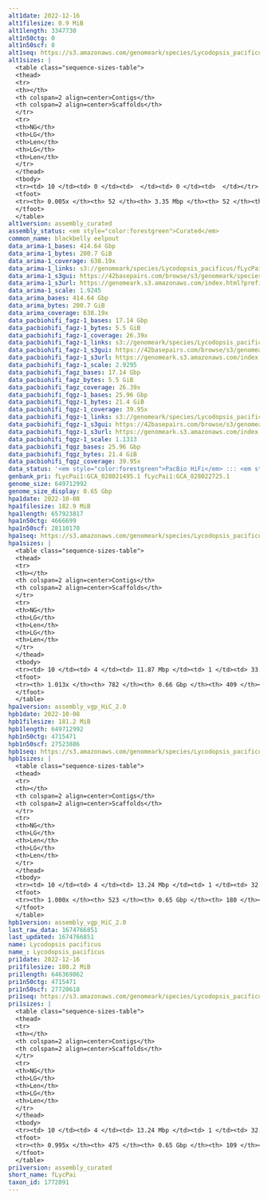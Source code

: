 ```yaml
---
alt1date: 2022-12-16
alt1filesize: 0.9 MiB
alt1length: 3347730
alt1n50ctg: 0
alt1n50scf: 0
alt1seq: https://s3.amazonaws.com/genomeark/species/Lycodopsis_pacificus/fLycPai1/assembly_curated/fLycPai1.alt.cur.20221216.fasta.gz
alt1sizes: |
  <table class="sequence-sizes-table">
  <thead>
  <tr>
  <th></th>
  <th colspan=2 align=center>Contigs</th>
  <th colspan=2 align=center>Scaffolds</th>
  </tr>
  <tr>
  <th>NG</th>
  <th>LG</th>
  <th>Len</th>
  <th>LG</th>
  <th>Len</th>
  </tr>
  </thead>
  <tbody>
  <tr><td> 10 </td><td> 0 </td><td>  </td><td> 0 </td><td>  </td></tr>  <tr><td> 20 </td><td> 0 </td><td>  </td><td> 0 </td><td>  </td></tr>  <tr><td> 30 </td><td> 0 </td><td>  </td><td> 0 </td><td>  </td></tr>  <tr><td> 40 </td><td> 0 </td><td>  </td><td> 0 </td><td>  </td></tr>  <tr style="background-color:#cccccc;"><td> 50 </td><td> 0 </td><td>  </td><td> 0 </td><td>  </td></tr>  <tr><td> 60 </td><td> 0 </td><td>  </td><td> 0 </td><td>  </td></tr>  <tr><td> 70 </td><td> 0 </td><td>  </td><td> 0 </td><td>  </td></tr>  <tr><td> 80 </td><td> 0 </td><td>  </td><td> 0 </td><td>  </td></tr>  <tr><td> 90 </td><td> 0 </td><td>  </td><td> 0 </td><td>  </td></tr>  <tr><td> 100 </td><td> 0 </td><td>  </td><td> 0 </td><td>  </td></tr>  </tbody>
  <tfoot>
  <tr><th> 0.005x </th><th> 52 </th><th> 3.35 Mbp </th><th> 52 </th><th> 3.35 Mbp </th></tr>
  </tfoot>
  </table>
alt1version: assembly_curated
assembly_status: <em style="color:forestgreen">Curated</em>
common_name: blackbelly eelpout
data_arima-1_bases: 414.64 Gbp
data_arima-1_bytes: 200.7 GiB
data_arima-1_coverage: 638.19x
data_arima-1_links: s3://genomeark/species/Lycodopsis_pacificus/fLycPai1/genomic_data/arima/<br>
data_arima-1_s3gui: https://42basepairs.com/browse/s3/genomeark/species/Lycodopsis_pacificus/fLycPai1/genomic_data/arima/
data_arima-1_s3url: https://genomeark.s3.amazonaws.com/index.html?prefix=species/Lycodopsis_pacificus/fLycPai1/genomic_data/arima/
data_arima-1_scale: 1.9245
data_arima_bases: 414.64 Gbp
data_arima_bytes: 200.7 GiB
data_arima_coverage: 638.19x
data_pacbiohifi_fagz-1_bases: 17.14 Gbp
data_pacbiohifi_fagz-1_bytes: 5.5 GiB
data_pacbiohifi_fagz-1_coverage: 26.39x
data_pacbiohifi_fagz-1_links: s3://genomeark/species/Lycodopsis_pacificus/fLycPai1/genomic_data/pacbiohifi_fagz/<br>
data_pacbiohifi_fagz-1_s3gui: https://42basepairs.com/browse/s3/genomeark/species/Lycodopsis_pacificus/fLycPai1/genomic_data/pacbiohifi_fagz/
data_pacbiohifi_fagz-1_s3url: https://genomeark.s3.amazonaws.com/index.html?prefix=species/Lycodopsis_pacificus/fLycPai1/genomic_data/pacbiohifi_fagz/
data_pacbiohifi_fagz-1_scale: 2.9295
data_pacbiohifi_fagz_bases: 17.14 Gbp
data_pacbiohifi_fagz_bytes: 5.5 GiB
data_pacbiohifi_fagz_coverage: 26.39x
data_pacbiohifi_fqgz-1_bases: 25.96 Gbp
data_pacbiohifi_fqgz-1_bytes: 21.4 GiB
data_pacbiohifi_fqgz-1_coverage: 39.95x
data_pacbiohifi_fqgz-1_links: s3://genomeark/species/Lycodopsis_pacificus/fLycPai1/genomic_data/pacbio_hifi/<br>
data_pacbiohifi_fqgz-1_s3gui: https://42basepairs.com/browse/s3/genomeark/species/Lycodopsis_pacificus/fLycPai1/genomic_data/pacbio_hifi/
data_pacbiohifi_fqgz-1_s3url: https://genomeark.s3.amazonaws.com/index.html?prefix=species/Lycodopsis_pacificus/fLycPai1/genomic_data/pacbio_hifi/
data_pacbiohifi_fqgz-1_scale: 1.1313
data_pacbiohifi_fqgz_bases: 25.96 Gbp
data_pacbiohifi_fqgz_bytes: 21.4 GiB
data_pacbiohifi_fqgz_coverage: 39.95x
data_status: '<em style="color:forestgreen">PacBio HiFi</em> ::: <em style="color:forestgreen">Arima</em>'
genbank_pri: fLycPai1:GCA_028021495.1 fLycPai1:GCA_028022725.1
genome_size: 649712992
genome_size_display: 0.65 Gbp
hpa1date: 2022-10-08
hpa1filesize: 182.9 MiB
hpa1length: 657923817
hpa1n50ctg: 4666699
hpa1n50scf: 28110170
hpa1seq: https://s3.amazonaws.com/genomeark/species/Lycodopsis_pacificus/fLycPai1/assembly_vgp_HiC_2.0/fLycPac1.HiC.hap1.20221008.fasta.gz
hpa1sizes: |
  <table class="sequence-sizes-table">
  <thead>
  <tr>
  <th></th>
  <th colspan=2 align=center>Contigs</th>
  <th colspan=2 align=center>Scaffolds</th>
  </tr>
  <tr>
  <th>NG</th>
  <th>LG</th>
  <th>Len</th>
  <th>LG</th>
  <th>Len</th>
  </tr>
  </thead>
  <tbody>
  <tr><td> 10 </td><td> 4 </td><td> 11.87 Mbp </td><td> 1 </td><td> 33.37 Mbp </td></tr>  <tr><td> 20 </td><td> 10 </td><td> 9.74 Mbp </td><td> 3 </td><td> 30.64 Mbp </td></tr>  <tr><td> 30 </td><td> 18 </td><td> 7.12 Mbp </td><td> 6 </td><td> 29.19 Mbp </td></tr>  <tr><td> 40 </td><td> 28 </td><td> 5.79 Mbp </td><td> 8 </td><td> 28.84 Mbp </td></tr>  <tr style="background-color:#cccccc;"><td> 50 </td><td> 41 </td><td style="background-color:#88ff88;"> 4.67 Mbp </td><td> 10 </td><td style="background-color:#88ff88;"> 28.11 Mbp </td></tr>  <tr><td> 60 </td><td> 57 </td><td> 3.52 Mbp </td><td> 13 </td><td> 25.54 Mbp </td></tr>  <tr><td> 70 </td><td> 82 </td><td> 2.03 Mbp </td><td> 15 </td><td> 24.85 Mbp </td></tr>  <tr><td> 80 </td><td> 121 </td><td> 1.28 Mbp </td><td> 18 </td><td> 23.35 Mbp </td></tr>  <tr><td> 90 </td><td> 191 </td><td> 0.67 Mbp </td><td> 21 </td><td> 19.90 Mbp </td></tr>  <tr><td> 100 </td><td> 523 </td><td> 52.39 Kbp </td><td> 154 </td><td> 55.74 Kbp </td></tr>  </tbody>
  <tfoot>
  <tr><th> 1.013x </th><th> 782 </th><th> 0.66 Gbp </th><th> 409 </th><th> 0.66 Gbp </th></tr>
  </tfoot>
  </table>
hpa1version: assembly_vgp_HiC_2.0
hpb1date: 2022-10-08
hpb1filesize: 181.2 MiB
hpb1length: 649712992
hpb1n50ctg: 4715471
hpb1n50scf: 27523886
hpb1seq: https://s3.amazonaws.com/genomeark/species/Lycodopsis_pacificus/fLycPai1/assembly_vgp_HiC_2.0/fLycPac1.HiC.hap2.20221008.fasta.gz
hpb1sizes: |
  <table class="sequence-sizes-table">
  <thead>
  <tr>
  <th></th>
  <th colspan=2 align=center>Contigs</th>
  <th colspan=2 align=center>Scaffolds</th>
  </tr>
  <tr>
  <th>NG</th>
  <th>LG</th>
  <th>Len</th>
  <th>LG</th>
  <th>Len</th>
  </tr>
  </thead>
  <tbody>
  <tr><td> 10 </td><td> 4 </td><td> 13.24 Mbp </td><td> 1 </td><td> 32.89 Mbp </td></tr>  <tr><td> 20 </td><td> 10 </td><td> 10.56 Mbp </td><td> 3 </td><td> 31.37 Mbp </td></tr>  <tr><td> 30 </td><td> 16 </td><td> 7.90 Mbp </td><td> 6 </td><td> 29.18 Mbp </td></tr>  <tr><td> 40 </td><td> 26 </td><td> 6.08 Mbp </td><td> 8 </td><td> 29.06 Mbp </td></tr>  <tr style="background-color:#cccccc;"><td> 50 </td><td> 38 </td><td style="background-color:#88ff88;"> 4.72 Mbp </td><td> 10 </td><td style="background-color:#88ff88;"> 27.52 Mbp </td></tr>  <tr><td> 60 </td><td> 54 </td><td> 3.44 Mbp </td><td> 13 </td><td> 25.58 Mbp </td></tr>  <tr><td> 70 </td><td> 77 </td><td> 2.43 Mbp </td><td> 15 </td><td> 24.72 Mbp </td></tr>  <tr><td> 80 </td><td> 111 </td><td> 1.47 Mbp </td><td> 18 </td><td> 22.39 Mbp </td></tr>  <tr><td> 90 </td><td> 174 </td><td> 0.69 Mbp </td><td> 21 </td><td> 20.35 Mbp </td></tr>  <tr><td> 100 </td><td> 0 </td><td>  </td><td> 179 </td><td> 1.00 Kbp </td></tr>  </tbody>
  <tfoot>
  <tr><th> 1.000x </th><th> 523 </th><th> 0.65 Gbp </th><th> 180 </th><th> 0.65 Gbp </th></tr>
  </tfoot>
  </table>
hpb1version: assembly_vgp_HiC_2.0
last_raw_data: 1674766851
last_updated: 1674766851
name: Lycodopsis pacificus
name_: Lycodopsis_pacificus
pri1date: 2022-12-16
pri1filesize: 180.2 MiB
pri1length: 646369862
pri1n50ctg: 4715471
pri1n50scf: 27720618
pri1seq: https://s3.amazonaws.com/genomeark/species/Lycodopsis_pacificus/fLycPai1/assembly_curated/fLycPai1.pri.cur.20221216.fasta.gz
pri1sizes: |
  <table class="sequence-sizes-table">
  <thead>
  <tr>
  <th></th>
  <th colspan=2 align=center>Contigs</th>
  <th colspan=2 align=center>Scaffolds</th>
  </tr>
  <tr>
  <th>NG</th>
  <th>LG</th>
  <th>Len</th>
  <th>LG</th>
  <th>Len</th>
  </tr>
  </thead>
  <tbody>
  <tr><td> 10 </td><td> 4 </td><td> 13.24 Mbp </td><td> 1 </td><td> 32.99 Mbp </td></tr>  <tr><td> 20 </td><td> 10 </td><td> 10.56 Mbp </td><td> 3 </td><td> 31.51 Mbp </td></tr>  <tr><td> 30 </td><td> 16 </td><td> 7.90 Mbp </td><td> 6 </td><td> 29.72 Mbp </td></tr>  <tr><td> 40 </td><td> 26 </td><td> 6.08 Mbp </td><td> 8 </td><td> 29.06 Mbp </td></tr>  <tr style="background-color:#cccccc;"><td> 50 </td><td> 38 </td><td style="background-color:#88ff88;"> 4.72 Mbp </td><td> 10 </td><td style="background-color:#88ff88;"> 27.72 Mbp </td></tr>  <tr><td> 60 </td><td> 54 </td><td> 3.44 Mbp </td><td> 12 </td><td> 26.74 Mbp </td></tr>  <tr><td> 70 </td><td> 77 </td><td> 2.43 Mbp </td><td> 15 </td><td> 24.76 Mbp </td></tr>  <tr><td> 80 </td><td> 111 </td><td> 1.47 Mbp </td><td> 18 </td><td> 23.04 Mbp </td></tr>  <tr><td> 90 </td><td> 175 </td><td> 0.66 Mbp </td><td> 21 </td><td> 20.35 Mbp </td></tr>  <tr><td> 100 </td><td> 0 </td><td>  </td><td> 0 </td><td>  </td></tr>  </tbody>
  <tfoot>
  <tr><th> 0.995x </th><th> 475 </th><th> 0.65 Gbp </th><th> 109 </th><th> 0.65 Gbp </th></tr>
  </tfoot>
  </table>
pri1version: assembly_curated
short_name: fLycPai
taxon_id: 1772091
---
```

